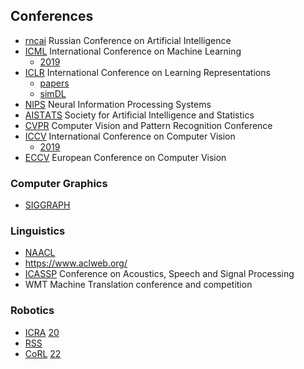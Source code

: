 ## Conferences

- [rncai](http://2021.rncai.ru/about/) Russian Conference on Artificial Intelligence
- [ICML](https://icml.cc/Conferences/2021/) International Conference on Machine Learning
    - [2019](https://rlgm.github.io/)
- [ICLR](https://iclr.cc/Conferences/2021/) International Conference on Learning Representations
    - [papers](https://iclr.cc/virtual_2020/papers.html?filter=keywords)
    - [simDL](https://simdl.github.io/papers/)
- [NIPS](https://nips.cc/Conferences/2021/) Neural Information Processing Systems
- [AISТAТS](http://aistats.org/) Society for Artificial Intelligence and Statistics
- [CVPR](http://cvpr2021.thecvf.com/) Computer Vision and Pattern Recognition Conference
- [ICCV](https://www.thecvf.com/) International Conference on Computer Vision
    - [2019](https://iccv2019.thecvf.com/)
- [ECCV](https://eccv2021.eu) European Conference on Computer Vision

### Computer Graphics
- [SIGGRAPH](https://www.siggraph.org/)

### Linguistics
- [NAACL](https://2021.naacl.org/)
- https://www.aclweb.org/
- [ICASSP](https://2021.ieeeicassp.org/) Conference on Acoustics, Speech and Signal Processing
- WMT Machine Translation conference and competition

### Robotics
- [ICRA](https://www.icra2022.org/) [20](https://ewh.ieee.org/soc/ras/conf/fullysponsored/icra/ICRA2020/www.icra2020.org/index.html)
- [RSS](https://roboticsconference.org/)
- [CoRL](https://corlconf.github.io/) [22](https://corl2022.org/)

